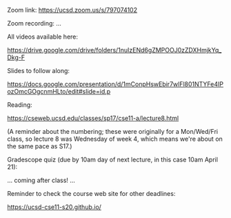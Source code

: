 Zoom link: https://ucsd.zoom.us/s/797074102

Zoom recording: ...

All videos available here:

https://drive.google.com/drive/folders/1nuIzENd6gZMPOOJ0zZDXHmjkYq_Dkg-F

Slides to follow along:

https://docs.google.com/presentation/d/1mConpHswEbir7wlFl801NTYFe4IPozOmcGOgcnmHLto/edit#slide=id.p

Reading:

https://cseweb.ucsd.edu/classes/sp17/cse11-a/lecture8.html

(A reminder about the numbering; these were originally for a Mon/Wed/Fri class,
so lecture 8 was Wednesday of week 4, which means we're about on the same pace
as S17.)

Gradescope quiz (due by 10am day of next lecture, in this case 10am April 21):

... coming after class! ...

Reminder to check the course web site for other deadlines:

https://ucsd-cse11-s20.github.io/

